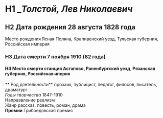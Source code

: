 # H1 __Толстой, Лев Николаевич_
## H2 Дата рождения 28 августа 1828 года  
Место рождения   Ясная Поляна, Крапивенский уезд, Тульская губерния, Российская империя
### H3 Дата смерти 7 ноября 1910 (82 года)
#### H4 Место смерти станция Астапово, Раненбургский уезд, Рязанская губерния, Российская иперия  
** Род дяетельности** прозаик, публицист, педагог, филосов, писатель, драматург  
*Годы творчества* 1847-1910  
Направвление реализм  
Жанр рассказ, повесть, роман, драма  
**Премии** Грибоедовская премия  




